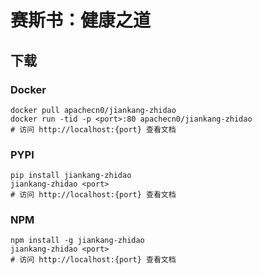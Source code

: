 # 赛斯书：健康之道

## 下载

### Docker

```
docker pull apachecn0/jiankang-zhidao
docker run -tid -p <port>:80 apachecn0/jiankang-zhidao
# 访问 http://localhost:{port} 查看文档
```

### PYPI

```
pip install jiankang-zhidao
jiankang-zhidao <port>
# 访问 http://localhost:{port} 查看文档
```

### NPM

```
npm install -g jiankang-zhidao
jiankang-zhidao <port>
# 访问 http://localhost:{port} 查看文档
```